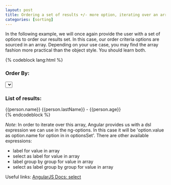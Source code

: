 ```yaml
---
layout: post
title: Ordering a set of results +/- more option, iterating over an array
categories: [sorting]
---
```


In the following example, we will once again provide the user with a set of options to order our results set. In this case, our order criteria options are sourced in an array. Depending on your use case, you may find the array fashion more practical than the object style. You should learn both.

{% codeblock lang:html %}
  <div>
    <h3>Order By:</h3>
    <select data-ng-model='selectedSortOrder3'
           data-ng-options="option.value as option.name for option in [{'value':'+name','name':'Name: A-Z'},{'value':'-name','name':'Name: Z-A'}, {'value':'+lastName','name':'Last Name: A-Z'}, {'value':'-lastName','name':'Last Name: Z-A'}, {'value':'+age','name':'Age: Young to Experienced'}, {'value':'-age','name':'Age: Experienced to Young'}]" 
           data-ng-init="selectedSortOrder3='+age'">
    </select>  
 </div>
 <div>
   <h3>List of results:</h3>
   <div ng-repeat="person in results | orderBy:selectedSortOrder3">
     {{person.name}} {{person.lastName}} - {{person.age}}
   </div>
 </div>
{% endcodeblock %}


_Note_: In order to iterate over this array, Angular provides us with a dsl expression we can use in the ng-options. In this case it will be 'option.value as option.name for option in in optionsSet'. There are other available expressions:
*  label for value in array
*  select as label for value in array
*  label group by group for value in array
*  select as label group by group for value in array

Useful links: [AngularJS Docs: select][1]

[1]: http://docs.angularjs.org/api/ng.directive:select
